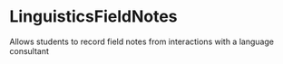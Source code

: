 # LinguisticsFieldNotes
Allows students to record field notes from interactions with a language consultant
